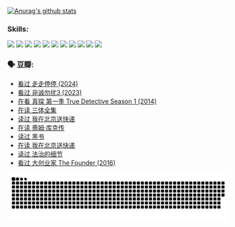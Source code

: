 
[![Anurag's github stats](https://github-readme-stats.vercel.app/api?username=w940853815)](https://github.com/anuraghazra/github-readme-stats)

### Skills:

<code><img height="32" src="https://cdn.jsdelivr.net/npm/simple-icons@v5/icons/python.svg"></code>
<code><img height="32" src="https://cdn.jsdelivr.net/npm/simple-icons@v5/icons/javascript.svg"></code>
<code><img height="32" src="https://cdn.jsdelivr.net/npm/simple-icons@v5/icons/django.svg"></code>
<code><img height="32" src="https://cdn.jsdelivr.net/npm/simple-icons@v5/icons/flask.svg"></code>
<code><img height="32" src="https://cdn.jsdelivr.net/npm/simple-icons@v5/icons/vuetify.svg"></code>
<code><img height="32" src="https://cdn.jsdelivr.net/npm/simple-icons@v5/icons/git.svg"></code>
<code><img height="32" src="https://cdn.jsdelivr.net/npm/simple-icons@v5/icons/docker.svg"></code>
<code><img height="32" src="https://cdn.jsdelivr.net/npm/simple-icons@v5/icons/postgresql.svg"></code>
<code><img height="32" src="https://cdn.jsdelivr.net/npm/simple-icons@v5/icons/elasticsearch.svg"></code>
<code><img height="32" src="https://cdn.jsdelivr.net/npm/simple-icons@v5/icons/macos.svg"></code>
<code><img height="32" src="https://cdn.jsdelivr.net/npm/simple-icons@v5/icons/linux.svg"></code>

### 🗣 豆瓣:

<!-- DOUBAN-ACTIVITIES:START -->
- [看过 走走停停‎ (2024)](https://www.douban.com/people/136069238/status/4684430230/?_i=24019232)
- [看过 非诚勿扰3‎ (2023)](https://www.douban.com/people/136069238/status/4676324100/?_i=24019232)
- [在看 真探 第一季 True Detective Season 1‎ (2014)](https://www.douban.com/people/136069238/status/4673382852/?_i=24019232)
- [在读 三体全集](https://www.douban.com/people/136069238/status/4672842521/?_i=24019232)
- [读过 我在北京送快递](https://www.douban.com/people/136069238/status/4672842036/?_i=24019232)
- [在读 蒂姆·库克传](https://www.douban.com/people/136069238/status/4663517053/?_i=24019232)
- [读过 黑书](https://www.douban.com/people/136069238/status/4663516022/?_i=24019232)
- [在读 我在北京送快递](https://www.douban.com/people/136069238/status/4658098365/?_i=24019232)
- [读过 法治的细节](https://www.douban.com/people/136069238/status/4657347558/?_i=24019232)
- [看过 大创业家 The Founder‎ (2016)](https://www.douban.com/people/136069238/status/4649667693/?_i=24019232)
<!-- DOUBAN-ACTIVITIES:END -->


![Snake animation](https://raw.githubusercontent.com/w940853815/w940853815/output/github-contribution-grid-snake.svg)

<!--
**w940853815/w940853815** is a ✨ _special_ ✨ repository because its `README.md` (this file) appears on your GitHub profile.

Here are some ideas to get you started:

- 🔭 I’m currently working on ...
- 🌱 I’m currently learning ...
- 👯 I’m looking to collaborate on ...
- 🤔 I’m looking for help with ...
- 💬 Ask me about ...
- 📫 How to reach me: ...
- 😄 Pronouns: ...
- ⚡ Fun fact: ...
-->
